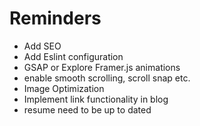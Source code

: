 # Reminders

- Add SEO
- Add Eslint configuration
- GSAP or Explore Framer.js animations
- enable smooth scrolling, scroll snap etc.
- Image Optimization
- Implement link functionality in blog
- resume need to be up to dated
